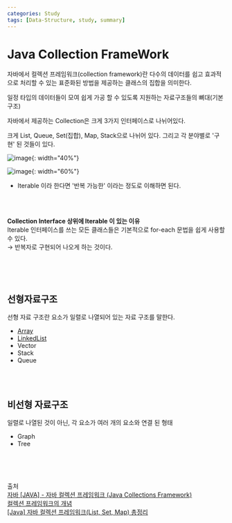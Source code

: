 ```yaml
---
categories: Study
tags: [Data-Structure, study, summary]
---
```


# Java Collection FrameWork
자바에서 컬렉션 프레임워크(collection framework)란 다수의 데이터를 쉽고 효과적으로 처리할 수 있는 표준화된 방법을 제공하는 클래스의 집합을 의미한다.

일정 타입의 데이터들이 모여 쉽게 가공 할 수 있도록 지원하는 자료구조들의 뼈대(기본 구조)

자바에서 제공하는 Collection은 크게 3가지 인터페이스로 나뉘어있다. 

크게 List, Queue, Set(집합), Map, Stack으로 나뉘어 있다. 그리고 각 분야별로 '구현' 된 것들이 있다.

![image](https://user-images.githubusercontent.com/74857364/198018798-dd135ee5-0baa-4b3b-868d-4edf6dbed4d9.png){: width="40%"}

![image](https://user-images.githubusercontent.com/74857364/198056704-e36b062b-acdf-4449-b675-3b5162565f65.png){: width="60%"}

* Iterable 이라 한다면 '반복 가능한' 이라는 정도로 이해하면 된다.

<br><br>

**Collection Interface 상위에 Iterable 이 있는 이유**        
Iterable 인터페이스를 쓰는 모든 클래스들은 기본적으로 for-each 문법을 쉽게 사용할 수 있다.             
→ 반복자로 구현되어 나오게 하는 것이다.

<br><br><br>

## 선형자료구조
선형 자료 구조란 요소가 일렬로 나열되어 있는 자료 구조를 말한다.

- [Array](https://haedal-uni.github.io/posts/Array/)
- [LinkedList](https://haedal-uni.github.io/posts/LinkedList/)
- Vector
- Stack
- Queue


<br><br>

## 비선형 자료구조
일렬로 나열된 것이 아닌, 각 요소가 여러 개의 요소와 연결 된 형태

- Graph
- Tree


<br><br><br>


출처               
[자바 [JAVA] - 자바 컬렉션 프레임워크 (Java Collections Framework)](https://st-lab.tistory.com/142)       
[컬렉션 프레임워크의 개념](http://www.tcpschool.com/java/java_collectionFramework_concept)              
[[Java] 자바 컬렉션 프레임워크(List, Set, Map) 총정리](https://coding-factory.tistory.com/550)                
